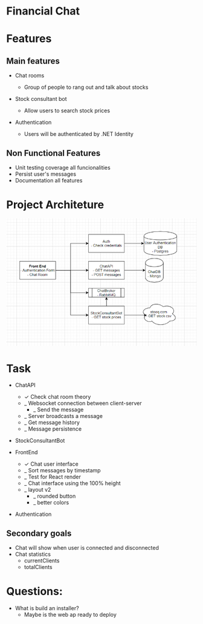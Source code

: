 # Financial Chat

# Features

## Main features

- Chat rooms
  - Group of people to rang out and talk about stocks

- Stock consultant bot
  - Allow users to search stock prices

- Authentication
  - Users will be authenticated by .NET Identity 

## Non Functional Features

- Unit testing coverage all funcionalities
- Persist user's messages
- Documentation all features

# Project Architeture

![project_arquiteture.png](project_arquiteture.png)

# Task

- ChatAPI
  - &check; Check chat room theory
  - _ Websocket connection between client-server
    - _ Send the message
  - _ Server broadcasts a message
  - _ Get message history  
  - _ Message persistence

- StockConsultantBot

- FrontEnd
  - &check; Chat user interface
  - _ Sort messages by timestamp
  - _ Test for React render
  - _ Chat interface using the 100% height
  - _ layout v2
    - _ rounded button
    - _ better colors

- Authentication

## Secondary goals

- Chat will show when user is connected and disconnected
- Chat statistics
  - currentClients
  - totalClients

# Questions:
 - What is build an installer?
   - Maybe is the web ap ready to deploy
 